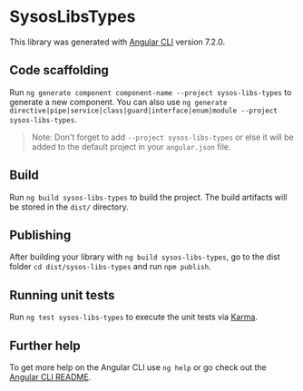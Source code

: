 # SysosLibsTypes

This library was generated with [Angular CLI](https://github.com/angular/angular-cli) version 7.2.0.

## Code scaffolding

Run `ng generate component component-name --project sysos-libs-types` to generate a new component. You can also use `ng generate directive|pipe|service|class|guard|interface|enum|module --project sysos-libs-types`.
> Note: Don't forget to add `--project sysos-libs-types` or else it will be added to the default project in your `angular.json` file. 

## Build

Run `ng build sysos-libs-types` to build the project. The build artifacts will be stored in the `dist/` directory.

## Publishing

After building your library with `ng build sysos-libs-types`, go to the dist folder `cd dist/sysos-libs-types` and run `npm publish`.

## Running unit tests

Run `ng test sysos-libs-types` to execute the unit tests via [Karma](https://karma-runner.github.io).

## Further help

To get more help on the Angular CLI use `ng help` or go check out the [Angular CLI README](https://github.com/angular/angular-cli/blob/master/README.md).
